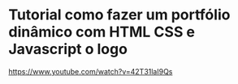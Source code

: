 # Tutorial como fazer um portfólio dinâmico com HTML CSS e Javascript o logo

https://www.youtube.com/watch?v=42T31laI9Qs
